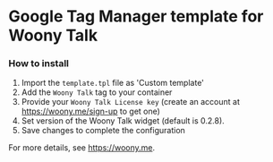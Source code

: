 # Google Tag Manager template for Woony Talk

### How to install

1. Import the `template.tpl` file as 'Custom template'
2. Add the `Woony Talk` tag to your container
3. Provide your `Woony Talk License key` (create an account at https://woony.me/sign-up to get one)
4. Set version of the Woony Talk widget (default is 0.2.8).
5. Save changes to complete the configuration

For more details, see https://woony.me.
